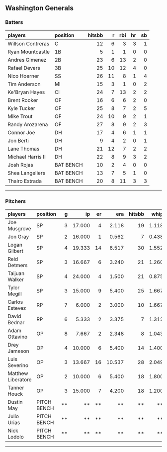 ## Washington Generals

### Batters

 
|players           |position  | hitsbb|  r| rbi| hr| sb| 
|:-----------------|:---------|------:|--:|---:|--:|--:| 
|Willson Contreras |C         |     12|  6|   3|  3|  1| 
|Ryan Mountcastle  |1B        |      5|  1|   1|  0|  0| 
|Andres Gimenez    |2B        |     23|  6|  13|  2|  0| 
|Rafael Devers     |3B        |     25| 10|  12|  4|  0| 
|Nico Hoerner      |SS        |     26| 11|   8|  1|  4| 
|Tim Anderson      |MI        |     15|  3|   1|  0|  2| 
|Ke'Bryan Hayes    |CI        |     24|  7|  13|  2|  2| 
|Brent Rooker      |OF        |     16|  6|   6|  2|  0| 
|Kyle Tucker       |OF        |     25|  8|   7|  2|  5| 
|Mike Trout        |OF        |     24| 10|   9|  2|  1| 
|Randy Arozarena   |OF        |     27|  8|   9|  2|  3| 
|Connor Joe        |DH        |     17|  4|   6|  1|  1| 
|Jon Berti         |DH        |      9|  4|   2|  0|  1| 
|Lane Thomas       |DH        |     21| 12|   7|  2|  2| 
|Michael Harris II |DH        |     22|  8|   9|  3|  2| 
|Josh Rojas        |BAT BENCH |     10|  2|   4|  0|  0| 
|Shea Langeliers   |BAT BENCH |     13|  7|   5|  1|  0| 
|Thairo Estrada    |BAT BENCH |     20|  8|  11|  3|  3| 


* * *

### Pitchers

 
|players            |position    |  g|     ip| er|    era| hitsbb|  whip| so|  w| sv| 
|:------------------|:-----------|--:|------:|--:|------:|------:|-----:|--:|--:|--:| 
|Joe Musgrove       |SP          |  3| 17.000|  4|  2.118|     19| 1.118| 16|  2|  0| 
|Jon Gray           |SP          |  2| 16.000|  1|  0.562|      7| 0.438| 17|  1|  0| 
|Logan Gilbert      |SP          |  4| 19.333| 14|  6.517|     30| 1.552| 15|  1|  0| 
|Reid Detmers       |SP          |  3| 16.667|  6|  3.240|     21| 1.260| 18|  1|  0| 
|Taijuan Walker     |SP          |  4| 24.000|  4|  1.500|     21| 0.875| 23|  3|  0| 
|Tylor Megill       |SP          |  3| 15.000|  9|  5.400|     25| 1.667| 13|  1|  0| 
|Carlos Estevez     |RP          |  7|  6.000|  2|  3.000|     10| 1.667|  7|  0|  5| 
|David Bednar       |RP          |  6|  5.333|  2|  3.375|      7| 1.312|  5|  0|  5| 
|Adam Ottavino      |OP          |  8|  7.667|  2|  2.348|      8| 1.043|  8|  0|  0| 
|Drey Jameson       |OP          |  4| 10.000|  6|  5.400|     14| 1.400|  6|  1|  0| 
|Luis Severino      |OP          |  3| 13.667| 16| 10.537|     28| 2.049| 12|  0|  0| 
|Matthew Liberatore |OP          |  2| 10.000|  6|  5.400|     18| 1.800|  7|  0|  0| 
|Tanner Houck       |OP          |  3| 15.000|  7|  4.200|     18| 1.200| 14|  0|  0| 
|Dustin May         |PITCH BENCH | **|     **| **|     **|     **|    **| **| **| **| 
|Julio Urias        |PITCH BENCH | **|     **| **|     **|     **|    **| **| **| **| 
|Nick Lodolo        |PITCH BENCH | **|     **| **|     **|     **|    **| **| **| **| 


* * *



